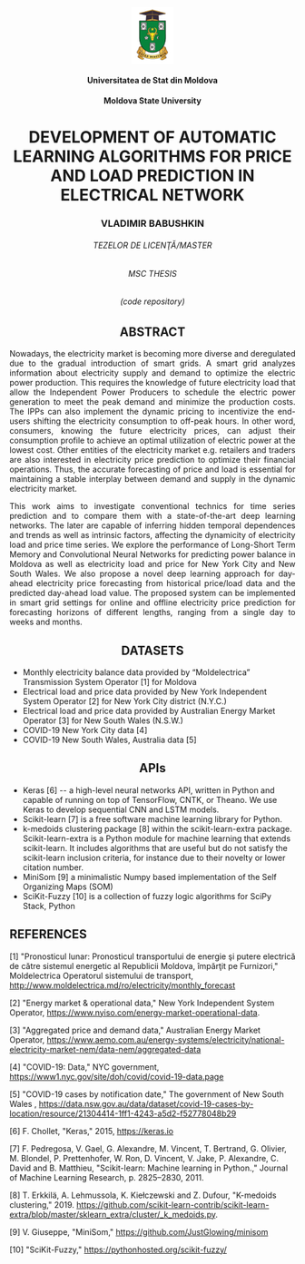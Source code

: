 <p align="center">
<a href="http://usm.md/?lang=en"><img src="https://github.com/babushkinvladimir/mscThesisProject/blob/master/IMG/Logo.png" align="center" height="100"></a>
</p>

<div align="center"> 

#### Universitatea de Stat din Moldova

#### Moldova State University

# DEVELOPMENT OF AUTOMATIC LEARNING ALGORITHMS FOR PRICE AND LOAD PREDICTION IN ELECTRICAL NETWORK


### VLADIMIR BABUSHKIN

###### TEZELOR DE LICENŢĂ/MASTER
###### MSC THESIS

###### (code repository)

## ABSTRACT
</div>
<div align="justify"> 
Nowadays, the electricity market is becoming more diverse and deregulated due to the gradual introduction of smart grids. A smart grid analyzes information about electricity supply and demand to optimize the electric power production. This requires the knowledge of future electricity load that allow the Independent Power Producers to schedule the electric power generation to meet the peak demand and minimize the production costs. The IPPs can also implement the dynamic pricing to incentivize the end-users shifting the electricity consumption to off-peak hours. In other word, consumers, knowing the future electricity prices, can adjust their consumption profile to achieve an optimal utilization of electric power at the lowest cost. Other entities of the electricity market e.g. retailers and traders are also interested in electricity price prediction to optimize their financial operations. Thus, the accurate forecasting of price and load is essential for maintaining a stable interplay between demand and supply in the dynamic electricity market.




This work aims to investigate conventional technics for time series prediction and to compare them with a state-of-the-art deep learning networks. The later are capable of inferring hidden temporal dependences and trends as well as intrinsic factors, affecting the dynamicity of electricity load and price time series. We explore the performance of Long-Short Term Memory and Convolutional Neural Networks for predicting power balance in Moldova as well as electricity load and price for New York City and New South Wales. We also propose a novel deep learning approach for day-ahead electricity price forecasting from historical price/load data and the predicted day-ahead load value. The proposed system can be implemented in smart grid settings for online and offline electricity price prediction for forecasting horizons of different lengths, ranging from a single day to weeks and months. 
</div>
<div align="center">

## DATASETS
</div>

- Monthly electricity balance data provided by “Moldelectrica” Transmission System Operator [1] for Moldova
- Electrical load and price data provided by New York Independent System Operator [2] for New York City district (N.Y.C.)
- Electrical load and price data provided by Australian Energy Market Operator [3] for New South Wales (N.S.W.)
- COVID-19 New York City data [4]
- COVID-19 New South Wales, Australia data [5]

<div align="center">

## APIs
</div>

- Keras  [6] -- a high-level neural networks API, written in Python and capable of running on top of TensorFlow, CNTK, or Theano. We use Keras to develop sequential CNN and LSTM models.
- Scikit-learn [7] is a free software machine learning library for Python.
- k-medoids clustering package [8] within the scikit-learn-extra package. Scikit-learn-extra is a Python module for machine learning that extends scikit-learn. It includes algorithms that are useful but do not satisfy the scikit-learn inclusion criteria, for instance due to their novelty or lower citation number.
- MiniSom [9] a minimalistic Numpy based implementation of the Self Organizing Maps (SOM)
- SciKit-Fuzzy [10] is a collection of fuzzy logic algorithms for SciPy Stack, Python

## REFERENCES

[1] "Pronosticul lunar: Pronosticul transportului de energie şi putere electrică de către sistemul energetic al Republicii Moldova, împărţit pe Furnizori," Moldelectrica Operatorul sistemului de transport, http://www.moldelectrica.md/ro/electricity/monthly_forecast

[2] "Energy market & operational data," New York Independent System Operator, https://www.nyiso.com/energy-market-operational-data.

[3] "Aggregated price and demand data," Australian Energy Market Operator, https://www.aemo.com.au/energy-systems/electricity/national-electricity-market-nem/data-nem/aggregated-data

[4] "COVID-19: Data," NYC government,  https://www1.nyc.gov/site/doh/covid/covid-19-data.page

[5] "COVID-19 cases by notification date," The government of New South Wales , https://data.nsw.gov.au/data/dataset/covid-19-cases-by-location/resource/21304414-1ff1-4243-a5d2-f52778048b29

[6] F. Chollet, "Keras," 2015, https://keras.io

[7] F. Pedregosa, V. Gael, G. Alexandre, M. Vincent, T. Bertrand, G. Olivier, M. Blondel, P. Prettenhofer, W. Ron, D. Vincent, V. Jake, P. Alexandre, C. David and B. Matthieu, "Scikit-learn: Machine learning in Python.," Journal of Machine Learning Research, p. 2825–2830, 2011. 

[8] T. Erkkilä, A. Lehmussola, K. Kiełczewski and Z. Dufour, "K-medoids clustering," 2019. https://github.com/scikit-learn-contrib/scikit-learn-extra/blob/master/sklearn_extra/cluster/_k_medoids.py.

[9] V. Giuseppe, "MiniSom," https://github.com/JustGlowing/minisom

[10] "SciKit-Fuzzy," https://pythonhosted.org/scikit-fuzzy/

